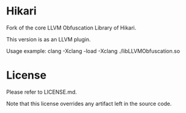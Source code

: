 # Hikari
Fork of the core LLVM Obfuscation Library of Hikari.

This version is as an LLVM plugin.

Usage example: clang -Xclang -load -Xclang ./libLLVMObfuscation.so

# License
Please refer to LICENSE.md.

Note that this license overrides any artifact left in the source code.
